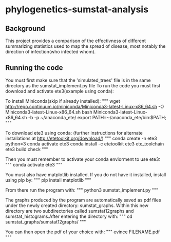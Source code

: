 # phylogenetics-sumstat-analysis

## Background

This project provides a comparison of the effectivness of different summarizing statistics used to map the spread of disease, most notably the direction of infection(who infected whom).


## Running the code
You must first make sure that the 'simulated_trees' file is in the same directory as the sumstat_implement.py file
To run the code you must first download and activate ete3(example using conda):


To install Miniconda(skip if already installed):
"""
wget http://repo.continuum.io/miniconda/Miniconda3-latest-Linux-x86_64.sh -O Miniconda3-latest-Linux-x86_64.sh
bash Miniconda3-latest-Linux-x86_64.sh -b -p ~/anaconda_ete/
export PATH=~/anaconda_ete/bin:$PATH;
"""

To download ete3 using conda:
(further instructions for alternate installations at http://etetoolkit.org/download/)
"""
conda create -n ete3 python=3
conda activate ete3
conda install -c etetoolkit ete3 ete_toolchain
ete3 build check
"""


Then you must remember to activate your conda enviorment to use ete3:
"""
conda activate ete3
"""

You must also have matplotlib installed. If you do not have it installed, install using pip by:
"""
pip install matplotlib
"""


From there run the program with:
"""
python3 sumstat_implement.py
"""


 The graphs produced by the program are automatically saved as pdf files under the newly created directory: sumstat_graphs. Within this new directory are two subdirectories called sumstat12graphs and sumstat_histograms.After entering the directory with:
"""
cd sumstat_graphs/sumstat12graphs/
"""

You can then open the pdf of your choice with:
"""
evince FILENAME.pdf
"""